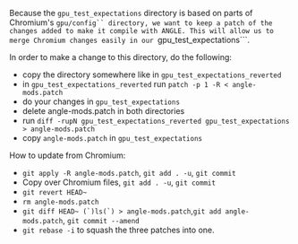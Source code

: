 Because the ```gpu_test_expectations``` directory is based on parts of Chromium's ```gpu/config``
directory, we want to keep a patch of the changes added to make it compile with ANGLE. This
will allow us to merge Chromium changes easily in our ```gpu_test_expectations```.

In order to make a change to this directory, do the following:

 * copy the directory somewhere like in ```gpu_test_expectations_reverted```
 * in ```gpu_test_expectations_reverted``` run ```patch -p 1 -R < angle-mods.patch```
 * do your changes in ```gpu_test_expectations```
 * delete angle-mods.patch in both directories
 * run ```diff -rupN gpu_test_expectations_reverted gpu_test_expectations > angle-mods.patch```
 * copy ```angle-mods.patch``` in ```gpu_test_expectations```

How to update from Chromium:

 * ```git apply -R angle-mods.patch```, ```git add . -u```, ```git commit```
 * Copy over Chromium files, ```git add . -u```, ```git commit```
 * ```git revert HEAD~```
 * ```rm angle-mods.patch```
 * ```git diff HEAD~ (`)ls(`) > angle-mods.patch```,```git add angle-mods.patch```, ```git commit --amend```
 * ```git rebase -i``` to squash the three patches into one.

